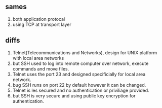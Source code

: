 ## sames
1. both application protocal
2. using TCP at transport layer


## diffs
1. Telnet(Telecommunications and Networks), design for UNIX platform with local area networks
1. but SSH used to log into remote computer over network, execute commands and move files.
1. Telnet uses the port 23 and designed specificially for local area network.
1. bug SSH runs on port 22 by default however it can be changed.
1. Telnet is les secured and no authentication or priviliage provided.
1. but SSH is very secure and using public key encryption for authentication.
